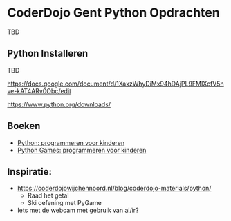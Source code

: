 # CoderDojo Gent Python Opdrachten

TBD

## Python Installeren

TBD

https://docs.google.com/document/d/1XaxzWhyDiMx94hDAjPL9FMIXcfV5nve-kAT4ARv0Obc/edit

https://www.python.org/downloads/

## Boeken

* [Python: programmeren voor kinderen](https://gent.bibliotheek.be/catalogus/carol-vorderman/python/boek/library-marc-vlacc_10121547)
* [Python Games: programmeren voor kinderen](https://gent.bibliotheek.be/catalogus/carol-vorderman/python-games-programmeren-voor-kinderen/boek/library-marc-vlacc_10189907)

## Inspiratie:

* https://coderdojowijchennoord.nl/blog/coderdojo-materials/python/
  * Raad het getal
  * Ski oefening met PyGame
* Iets met de webcam met gebruik van ai/ir?
